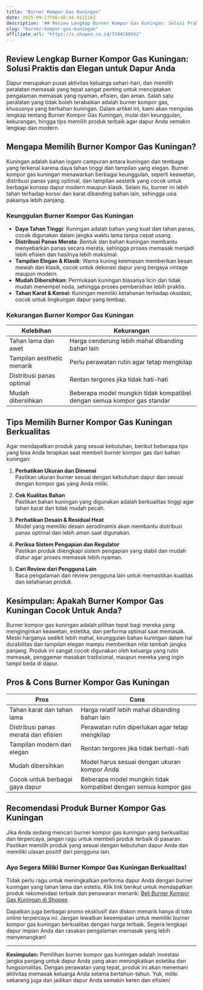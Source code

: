 ```yaml
---
title: "Burner Kompor Gas Kuningan"
date: 2025-09-27T06:48:44.011116Z
description: "## Review Lengkap Burner Kompor Gas Kuningan: Solusi Praktis dan Elegan untuk Dapur Anda..."
slug: "burner-kompor-gas-kuningan"
affiliate_url: "https://s.shopee.co.id/7V44C68VX2"
---
```

## Review Lengkap Burner Kompor Gas Kuningan: Solusi Praktis dan Elegan untuk Dapur Anda

Dapur merupakan pusat aktivitas keluarga sehari-hari, dan memilih peralatan memasak yang tepat sangat penting untuk menciptakan pengalaman memasak yang nyaman, efisien, dan aman. Salah satu peralatan yang tidak boleh terabaikan adalah burner kompor gas, khususnya yang berbahan kuningan. Dalam artikel ini, kami akan mengulas lengkap tentang Burner Kompor Gas Kuningan, mulai dari keunggulan, kekurangan, hingga tips memilih produk terbaik agar dapur Anda semakin lengkap dan modern.

## Mengapa Memilih Burner Kompor Gas Kuningan?

Kuningan adalah bahan logam campuran antara kuningan dan tembaga yang terkenal karena daya tahan tinggi dan tampilan yang elegan. Burner kompor gas kuningan menawarkan berbagai keunggulan, seperti keawetan, distribusi panas yang optimal, dan tampilan aestetik yang cocok untuk berbagai konsep dapur modern maupun klasik. Selain itu, burner ini lebih tahan terhadap korosi dan karat dibanding bahan lain, sehingga usia pakainya lebih panjang.

### Keunggulan Burner Kompor Gas Kuningan

- **Daya Tahan Tinggi**: Kuningan adalah bahan yang kuat dan tahan panas, cocok digunakan dalam jangka waktu lama tanpa cepat usang.
- **Distribusi Panas Merata**: Bentuk dan bahan kuningan membantu menyebarkan panas secara merata, sehingga proses memasak menjadi lebih efisien dan hasilnya lebih maksimal.
- **Tampilan Elegan & Klasik**: Warna kuning keemasan memberikan kesan mewah dan klasik, cocok untuk dekorasi dapur yang bergaya vintage maupun modern.
- **Mudah Dibersihkan**: Permukaan kuningan biasanya licin dan tidak mudah menempel noda, sehingga proses pembersihan lebih praktis.
- **Tahan Karat & Korosi**: Kuningan memiliki ketahanan terhadap oksidasi, cocok untuk lingkungan dapur yang lembap.

### Kekurangan Burner Kompor Gas Kuningan

| Kelebihan                        | Kekurangan                                               |
|----------------------------------|----------------------------------------------------------|
| Tahan lama dan awet             | Harga cenderung lebih mahal dibanding bahan lain       |
| Tampilan aesthetic menarik     | Perlu perawatan rutin agar tetap mengkilap             |
| Distribusi panas optimal       | Rentan tergores jika tidak hati-hati                     |
| Mudah dibersihkan               | Beberapa model mungkin tidak kompatibel dengan semua kompor gas standar |

## Tips Memilih Burner Kompor Gas Kuningan Berkualitas

Agar mendapatkan produk yang sesuai kebutuhan, berikut beberapa tips yang bisa Anda terapkan saat membeli burner kompor gas dari bahan kuningan:

1. **Perhatikan Ukuran dan Dimensi**  
Pastikan ukuran burner sesuai dengan kebutuhan dapur dan sesuai dengan kompor gas yang Anda miliki.

2. **Cek Kualitas Bahan**  
Pastikan bahan kuningan yang digunakan adalah berkualitas tinggi agar tahan karat dan tidak mudah pecah.

3. **Perhatikan Desain & Residual Heat**  
Model yang memiliki desain aerodinamis akan membantu distribusi panas optimal dan lebih aman saat digunakan.

4. **Periksa Sistem Pengapian dan Regulator**  
Pastikan produk dilengkapi sistem pengapian yang stabil dan mudah diatur agar proses memasak lebih nyaman.

5. **Cari Review dari Pengguna Lain**  
Baca pengalaman dan review pengguna lain untuk memastikan kualitas dan ketahanan produk.

## Kesimpulan: Apakah Burner Kompor Gas Kuningan Cocok Untuk Anda?

Burner kompor gas kuningan adalah pilihan tepat bagi mereka yang menginginkan keawetan, estetika, dan performa optimal saat memasak. Meski harganya sedikit lebih mahal, keunggulan bahan kuningan dalam hal durabilitas dan tampilan elegan mampu memberikan nilai tambah jangka panjang. Produk ini sangat cocok digunakan oleh keluarga yang rutin memasak, penggemar masakan tradisional, maupun mereka yang ingin tampil beda di dapur.

## Pros & Cons Burner Kompor Gas Kuningan

| Pros                                              | Cons                                                  |
|---------------------------------------------------|--------------------------------------------------------|
| Tahan karat dan tahan lama                        | Harga relatif lebih mahal dibanding bahan lain       |
| Distribusi panas merata dan efisien                | Perawatan rutin diperlukan agar tetap mengkilap     |
| Tampilan modern dan elegan                        | Rentan tergores jika tidak berhati-hati             |
| Mudah dibersihkan                                | Model harus sesuai dengan ukuran kompor Anda       |
| Cocok untuk berbagai gaya dapur                   | Beberapa model mungkin tidak kompatibel dengan semua kompor gas |

## Recomendasi Produk Burner Kompor Gas Kuningan

Jika Anda sedang mencari burner kompor gas kuningan yang berkualitas dan terpercaya, jangan ragu untuk membeli produk terbaik di pasaran. Pastikan memilih produk yang sesuai dengan kebutuhan dapur Anda dan memiliki ulasan positif dari pengguna lain.

### Ayo Segera Miliki Burner Kompor Gas Kuningan Berkualitas!

Tidak perlu ragu untuk meningkatkan performa dapur Anda dengan burner kuningan yang tahan lama dan estetis. Klik link berikut untuk mendapatkan produk rekomendasi terbaik dan penawaran menarik: [Beli Burner Kompor Gas Kuningan di Shopee](https://s.shopee.co.id/7V44C68VX2).

Dapatkan juga berbagai promo eksklusif dan diskon menarik hanya di toko online terpercaya ini. Jangan lewatkan kesempatan untuk memiliki burner kompor gas kuningan berkualitas dengan harga terbaik. Segera lengkapi dapur impian Anda dan rasakan pengalaman memasak yang lebih menyenangkan!

---

**Kesimpulan:** Pemilihan burner kompor gas kuningan adalah investasi jangka panjang untuk dapur Anda yang akan meningkatkan estetika dan fungsionalitas. Dengan perawatan yang tepat, produk ini akan menemani aktivitas memasak keluarga Anda selama bertahun-tahun. Yuk, miliki sekarang juga dan jadikan dapur Anda semakin keren dan efisien!